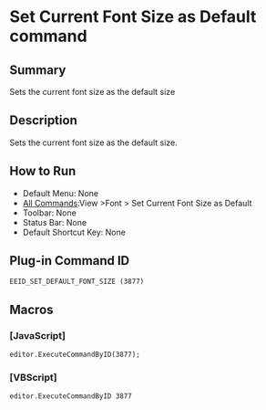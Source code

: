 # Set Current Font Size as Default command

## Summary

Sets the current font size as the default size

## Description

Sets the current font size as the default size.

## How to Run

- Default Menu: None
- [All Commands](../tools/all_commands):View \>Font >
Set Current Font Size as Default
- Toolbar: None
- Status Bar: None
- Default Shortcut Key: None

## Plug-in Command ID

```
EEID_SET_DEFAULT_FONT_SIZE (3877)```

## Macros

### \[JavaScript\]

```
editor.ExecuteCommandByID(3877);
```

### \[VBScript\]

```
editor.ExecuteCommandByID 3877
```
